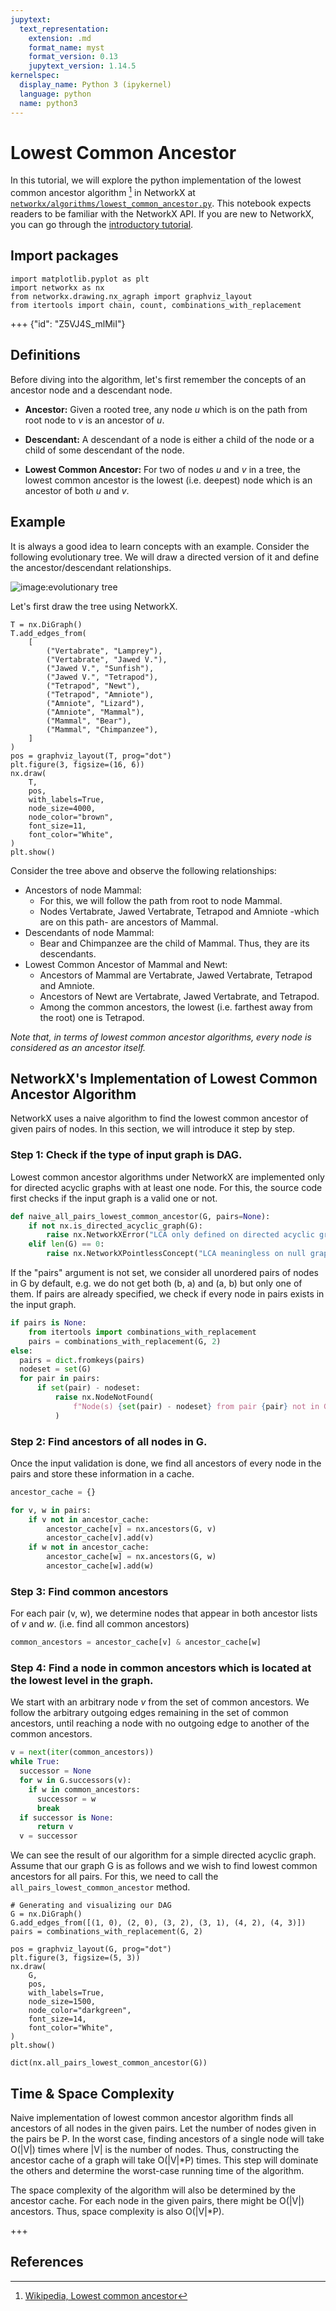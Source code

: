 ```yaml
---
jupytext:
  text_representation:
    extension: .md
    format_name: myst
    format_version: 0.13
    jupytext_version: 1.14.5
kernelspec:
  display_name: Python 3 (ipykernel)
  language: python
  name: python3
---
```


# Lowest Common Ancestor

In this tutorial, we will explore the python implementation of the lowest common ancestor algorithm [^1] in NetworkX at [`networkx/algorithms/lowest_common_ancestor.py`](https://github.com/networkx/networkx/blob/main/networkx/algorithms/lowest_common_ancestors.py). This notebook expects readers to be familiar with the NetworkX API. If you are new to NetworkX, you can go through the [introductory tutorial](https://networkx.org/documentation/latest/tutorial.html).

## Import packages

```{code-cell} ipython3
import matplotlib.pyplot as plt
import networkx as nx
from networkx.drawing.nx_agraph import graphviz_layout
from itertools import chain, count, combinations_with_replacement
```

+++ {"id": "Z5VJ4S_mlMiI"}

## Definitions

Before diving into the algorithm, let's first remember the concepts of an ancestor node and a descendant node.

- **Ancestor:**
  Given a rooted tree, any node $u$ which is on the path from root node to $v$ is an ancestor of $u$.

- **Descendant:** A descendant of a node is either a child of the node or a child of some descendant of the node.

- **Lowest Common Ancestor:** For two of nodes $u$ and $v$ in a tree, the lowest common ancestor is the lowest (i.e. deepest) node which is an ancestor of both $u$ and $v$.

## Example

It is always a good idea to learn concepts with an example. Consider the following evolutionary tree. We will draw a directed version of it and define the ancestor/descendant relationships.

![image:evolutionary tree](images/evol_tree.png)

Let's first draw the tree using NetworkX.

```{code-cell}
T = nx.DiGraph()
T.add_edges_from(
    [
        ("Vertabrate", "Lamprey"),
        ("Vertabrate", "Jawed V."),
        ("Jawed V.", "Sunfish"),
        ("Jawed V.", "Tetrapod"),
        ("Tetrapod", "Newt"),
        ("Tetrapod", "Amniote"),
        ("Amniote", "Lizard"),
        ("Amniote", "Mammal"),
        ("Mammal", "Bear"),
        ("Mammal", "Chimpanzee"),
    ]
)
pos = graphviz_layout(T, prog="dot")
plt.figure(3, figsize=(16, 6))
nx.draw(
    T,
    pos,
    with_labels=True,
    node_size=4000,
    node_color="brown",
    font_size=11,
    font_color="White",
)
plt.show()
```

Consider the tree above and observe the following relationships:

- Ancestors of node Mammal:
  - For this, we will follow the path from root to node Mammal.
  - Nodes Vertabrate, Jawed Vertabrate, Tetrapod and Amniote -which are on this path- are ancestors of Mammal.
- Descendants of node Mammal:
  - Bear and Chimpanzee are the child of Mammal. Thus, they are its descendants.
- Lowest Common Ancestor of Mammal and Newt:
  - Ancestors of Mammal are Vertabrate, Jawed Vertabrate, Tetrapod and Amniote.
  - Ancestors of Newt are Vertabrate, Jawed Vertabrate, and Tetrapod.
  - Among the common ancestors, the lowest (i.e. farthest away from the root) one is Tetrapod.

_Note that, in terms of lowest common ancestor algorithms, every node is considered as an ancestor itself._

## NetworkX's Implementation of Lowest Common Ancestor Algorithm

NetworkX uses a naive algorithm to find the lowest common ancestor of given pairs of nodes. In this section, we will introduce it step by step.

### Step 1: Check if the type of input graph is DAG.

Lowest common ancestor algorithms under NetworkX are implemented only for directed acyclic graphs with at least one node. For this, the source code first checks if the input graph is a valid one or not.

```python
def naive_all_pairs_lowest_common_ancestor(G, pairs=None):
    if not nx.is_directed_acyclic_graph(G):
        raise nx.NetworkXError("LCA only defined on directed acyclic graphs.")
    elif len(G) == 0:
        raise nx.NetworkXPointlessConcept("LCA meaningless on null graphs.")
```

If the "pairs" argument is not set, we consider all unordered pairs of nodes in G by default, e.g. we do not get both (b, a) and (a, b) but only one of them. If pairs are already specified, we check if every node in pairs exists in the input graph.

```python
if pairs is None:
    from itertools import combinations_with_replacement
    pairs = combinations_with_replacement(G, 2)
else:
  pairs = dict.fromkeys(pairs)
  nodeset = set(G)
  for pair in pairs:
      if set(pair) - nodeset:
          raise nx.NodeNotFound(
              f"Node(s) {set(pair) - nodeset} from pair {pair} not in G."
          )
```

### Step 2: Find ancestors of all nodes in G.

Once the input validation is done, we find all ancestors of every node in the pairs and store these information in a cache.

```python
ancestor_cache = {}

for v, w in pairs:
    if v not in ancestor_cache:
        ancestor_cache[v] = nx.ancestors(G, v)
        ancestor_cache[v].add(v)
    if w not in ancestor_cache:
        ancestor_cache[w] = nx.ancestors(G, w)
        ancestor_cache[w].add(w)
```

### Step 3: Find common ancestors

For each pair (v, w), we determine nodes that appear in both ancestor lists of $v$ and $w$. (i.e. find all common ancestors)

```python
common_ancestors = ancestor_cache[v] & ancestor_cache[w]
```

### Step 4: Find a node in common ancestors which is located at the lowest level in the graph.

We start with an arbitrary node $v$ from the set of common ancestors. We follow the arbitrary outgoing edges remaining in the set of common ancestors, until reaching a node with no outgoing edge to another of the common ancestors.

```python
v = next(iter(common_ancestors))
while True:
  successor = None
  for w in G.successors(v):
    if w in common_ancestors:
      successor = w
      break
  if successor is None:
      return v
  v = successor
```

We can see the result of our algorithm for a simple directed acyclic graph. Assume that our graph G is as follows and we wish to find lowest common ancestors for all pairs. For this, we need to call the `all_pairs_lowest_common_ancestor`
method.

```{code-cell}
# Generating and visualizing our DAG
G = nx.DiGraph()
G.add_edges_from([(1, 0), (2, 0), (3, 2), (3, 1), (4, 2), (4, 3)])
pairs = combinations_with_replacement(G, 2)

pos = graphviz_layout(G, prog="dot")
plt.figure(3, figsize=(5, 3))
nx.draw(
    G,
    pos,
    with_labels=True,
    node_size=1500,
    node_color="darkgreen",
    font_size=14,
    font_color="White",
)
plt.show()
```

```{code-cell}
dict(nx.all_pairs_lowest_common_ancestor(G))
```

## Time & Space Complexity

Naive implementation of lowest common ancestor algorithm finds all ancestors of all nodes in the given pairs. Let the number of nodes given in the pairs be P. In the worst case, finding ancestors of a single node will take O(|V|) times where |V| is the number of nodes. Thus, constructing the ancestor cache of a graph will take O(|V|\*P) times. This step will dominate the others and determine the worst-case running time of the algorithm.

The space complexity of the algorithm will also be determined by the ancestor cache. For each node in the given pairs, there might be O(|V|) ancestors. Thus, space complexity is also O(|V|\*P).

+++

## References
[^1]: [Wikipedia, Lowest common ancestor](https://en.wikipedia.org/wiki/Lowest_common_ancestor)
